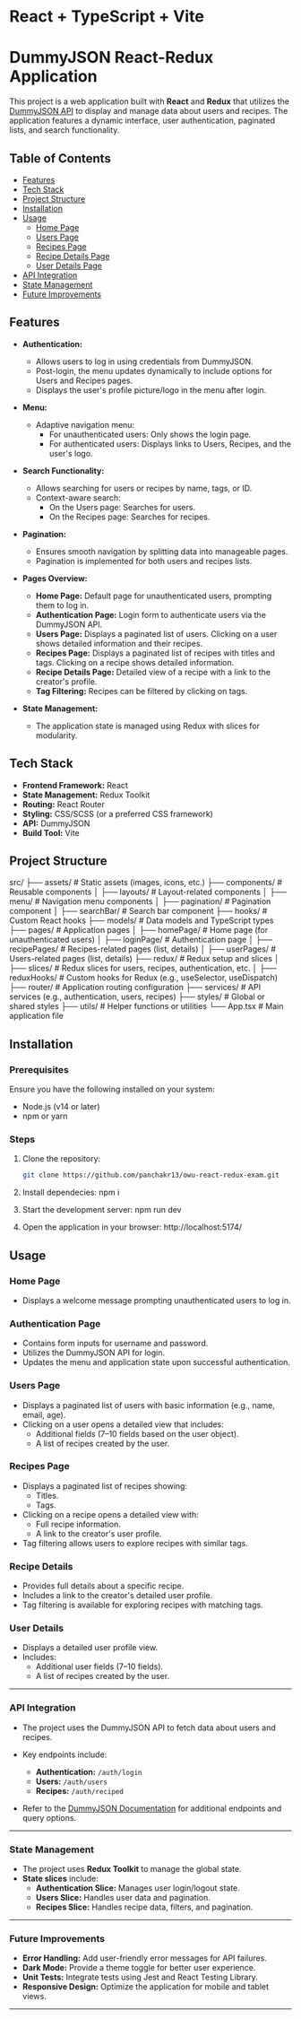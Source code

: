 # React + TypeScript + Vite

# DummyJSON React-Redux Application

This project is a web application built with **React** and **Redux** that utilizes the [DummyJSON API](https://dummyjson.com/docs) to display and manage data about users and recipes. The application features a dynamic interface, user authentication, paginated lists, and search functionality.

## Table of Contents

- [Features](#features)
- [Tech Stack](#tech-stack)
- [Project Structure](#project-structure)
- [Installation](#installation)
- [Usage](#usage)
    - [Home Page](#home-page)
    - [Users Page](#users-page)
    - [Recipes Page](#recipes-page)
    - [Recipe Details Page](#recipe-details)
    - [User Details Page](#user-details)
- [API Integration](#api-integration)
- [State Management](#state-management)
- [Future Improvements](#future-improvements)

## Features

- **Authentication:**
    - Allows users to log in using credentials from DummyJSON.
    - Post-login, the menu updates dynamically to include options for Users and Recipes pages.
    - Displays the user's profile picture/logo in the menu after login.

- **Menu:**
    - Adaptive navigation menu:
        - For unauthenticated users: Only shows the login page.
        - For authenticated users: Displays links to Users, Recipes, and the user's logo.

- **Search Functionality:**
    - Allows searching for users or recipes by name, tags, or ID.
    - Context-aware search:
        - On the Users page: Searches for users.
        - On the Recipes page: Searches for recipes.

- **Pagination:**
    - Ensures smooth navigation by splitting data into manageable pages.
    - Pagination is implemented for both users and recipes lists.

- **Pages Overview:**
    - **Home Page:** Default page for unauthenticated users, prompting them to log in.
    - **Authentication Page:** Login form to authenticate users via the DummyJSON API.
    - **Users Page:** Displays a paginated list of users. Clicking on a user shows detailed information and their recipes.
    - **Recipes Page:** Displays a paginated list of recipes with titles and tags. Clicking on a recipe shows detailed information.
    - **Recipe Details Page:** Detailed view of a recipe with a link to the creator's profile.
    - **Tag Filtering:** Recipes can be filtered by clicking on tags.

- **State Management:**
    - The application state is managed using Redux with slices for modularity.

## Tech Stack

- **Frontend Framework:** React
- **State Management:** Redux Toolkit
- **Routing:** React Router
- **Styling:** CSS/SCSS (or a preferred CSS framework)
- **API:** DummyJSON
- **Build Tool:** Vite

## Project Structure
src/
├── assets/            # Static assets (images, icons, etc.)
├── components/        # Reusable components
│   ├── layouts/       # Layout-related components
│   ├── menu/          # Navigation menu components
│   ├── pagination/    # Pagination component
│   ├── searchBar/     # Search bar component
├── hooks/             # Custom React hooks
├── models/            # Data models and TypeScript types
├── pages/             # Application pages
│   ├── homePage/      # Home page (for unauthenticated users)
│   ├── loginPage/     # Authentication page
│   ├── recipePages/   # Recipes-related pages (list, details)
│   ├── userPages/     # Users-related pages (list, details)
├── redux/             # Redux setup and slices
│   ├── slices/        # Redux slices for users, recipes, authentication, etc.
│   ├── reduxHooks/    # Custom hooks for Redux (e.g., useSelector, useDispatch)
├── router/            # Application routing configuration
├── services/          # API services (e.g., authentication, users, recipes)
├── styles/            # Global or shared styles
├── utils/             # Helper functions or utilities
└── App.tsx            # Main application file


## Installation

### Prerequisites

Ensure you have the following installed on your system:
- Node.js (v14 or later)
- npm or yarn

### Steps

1. Clone the repository:
   ```bash
   git clone https://github.com/panchakr13/owu-react-redux-exam.git
   
2. Install dependecies:
npm i

3. Start the development server:
npm run dev

4. Open the application in your browser:
   http://localhost:5174/

## Usage

### Home Page
- Displays a welcome message prompting unauthenticated users to log in.

### Authentication Page
- Contains form inputs for username and password.
- Utilizes the DummyJSON API for login.
- Updates the menu and application state upon successful authentication.

### Users Page
- Displays a paginated list of users with basic information (e.g., name, email, age).
- Clicking on a user opens a detailed view that includes:
    - Additional fields (7–10 fields based on the user object).
    - A list of recipes created by the user.

### Recipes Page
- Displays a paginated list of recipes showing:
    - Titles.
    - Tags.
- Clicking on a recipe opens a detailed view with:
    - Full recipe information.
    - A link to the creator's user profile.
- Tag filtering allows users to explore recipes with similar tags.

### Recipe Details
- Provides full details about a specific recipe.
- Includes a link to the creator's detailed user profile.
- Tag filtering is available for exploring recipes with matching tags.

### User Details
- Displays a detailed user profile view.
- Includes:
    - Additional user fields (7–10 fields).
    - A list of recipes created by the user.

---

### API Integration
- The project uses the DummyJSON API to fetch data about users and recipes.
- Key endpoints include:
    - **Authentication:** `/auth/login`
    - **Users:** `/auth/users`
    - **Recipes:** `/auth/reciped` 
  
- Refer to the [DummyJSON Documentation](https://dummyjson.com/docs) for additional endpoints and query options.

---

### State Management
- The project uses **Redux Toolkit** to manage the global state.
- **State slices** include:
    - **Authentication Slice:** Manages user login/logout state.
    - **Users Slice:** Handles user data and pagination.
    - **Recipes Slice:** Handles recipe data, filters, and pagination.

---

### Future Improvements
- **Error Handling:** Add user-friendly error messages for API failures.
- **Dark Mode:** Provide a theme toggle for better user experience.
- **Unit Tests:** Integrate tests using Jest and React Testing Library.
- **Responsive Design:** Optimize the application for mobile and tablet views.

---


   





